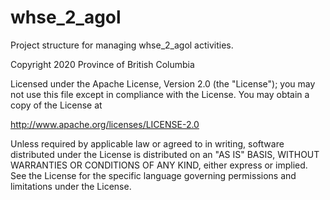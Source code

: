 # whse_2_agol
Project structure for managing whse_2_agol activities.

Copyright 2020 Province of British Columbia

Licensed under the Apache License, Version 2.0 (the "License");
you may not use this file except in compliance with the License.
You may obtain a copy of the License at 

   http://www.apache.org/licenses/LICENSE-2.0

Unless required by applicable law or agreed to in writing, software
distributed under the License is distributed on an "AS IS" BASIS,
WITHOUT WARRANTIES OR CONDITIONS OF ANY KIND, either express or implied.
See the License for the specific language governing permissions and
limitations under the License.


